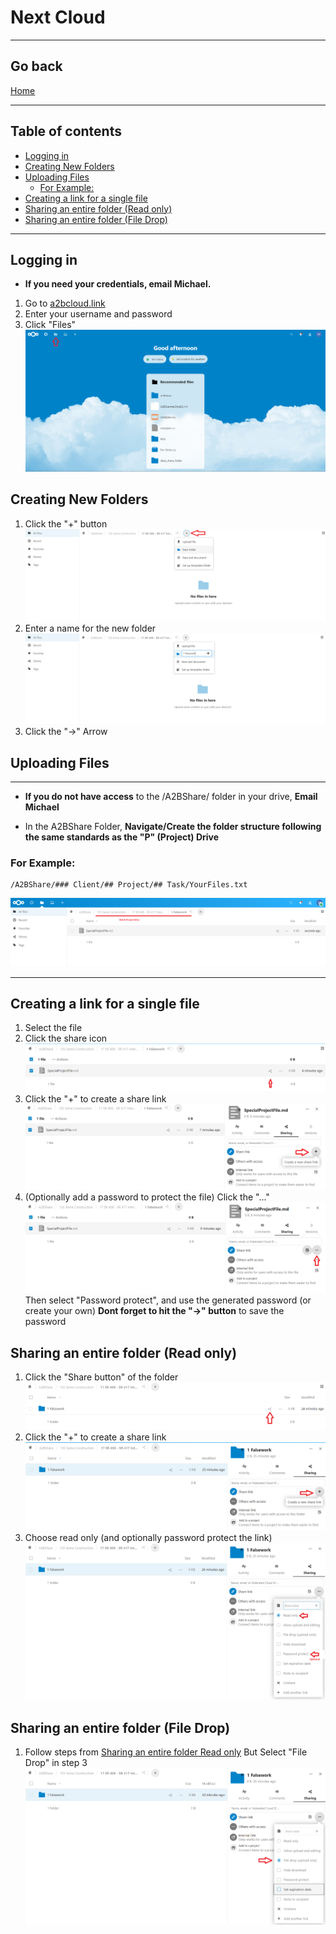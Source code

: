 # Next Cloud

---
## Go back
[Home](index.md)

___
## Table of contents
-   [Logging in](app://obsidian.md/index.html#Logging%20in)
-   [Creating New Folders](app://obsidian.md/index.html#Creating%20New%20Folders)
-   [Uploading Files](app://obsidian.md/index.html#Uploading%20Files)
    -   [For Example:](app://obsidian.md/index.html#For%20Example:)
-   [Creating a link for a single file](app://obsidian.md/index.html#Creating%20a%20link%20for%20a%20single%20file)
-   [Sharing an entire folder (Read only)](app://obsidian.md/index.html#Sharing%20an%20entire%20folder%20(Read%20only))
-   [Sharing an entire folder (File Drop)](app://obsidian.md/index.html#Sharing%20an%20entire%20folder%20(File%20Drop))

___
## Logging in
- **If you need your credentials, email Michael.**
1. Go to [a2bcloud.link](http://a2bcloud.link)
2. Enter your username and password
3. Click "Files"
![](Pasted%20image%2020220615124728.png)

## Creating New Folders
1. Click the "+" button
![](Pasted%20image%2020220615125930.png)
2. Enter a name for the new folder
![](Pasted%20image%2020220615130024.png)
3. Click the "->" Arrow 

## Uploading Files
---
* **If you do not have access** to the /A2BShare/ folder in your drive, **Email Michael**
- In the A2BShare Folder, **Navigate/Create the folder structure following the same standards as the "P" (Project) Drive**

### For Example:
```
/A2BShare/### Client/## Project/## Task/YourFiles.txt
```

![](Pasted%20image%2020220615130247.png)

___
## Creating a link for a single file
1. Select the file
2. Click the share icon
![](Pasted%20image%2020220615130605.png)
3. Click the "+" to create a share link
![](Pasted%20image%2020220615130944.png)
4. (Optionally add a password to protect the file) Click the "..."
![](Pasted%20image%2020220615131123.png)
Then select "Password protect", and use the generated password (or create your own)
**Dont forget to hit the "->" button** to save the password

## Sharing an entire folder (Read only)
1. Click the "Share button" of the folder
![](Pasted%20image%2020220615132632.png)
2. Click the "+" to create a share link
![](Pasted%20image%2020220615132728.png)
3. Choose read only (and optionally password protect the link)
 ![](Pasted%20image%2020220615133036.png)
## Sharing an entire folder (File Drop)
1. Follow steps from [Sharing an entire folder Read only](#Sharing%20an%20entire%20folder%20Read%20only) But Select "File Drop" in step 3
![](Pasted%20image%2020220615133411.png)